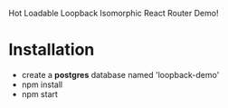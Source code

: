 Hot Loadable Loopback Isomorphic React Router Demo!

# Installation
- create a **postgres** database named 'loopback-demo'
- npm install
- npm start
